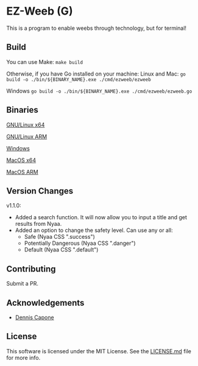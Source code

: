 # EZ-Weeb (G)

This is a program to enable weebs through technology, but for terminal!

## Build

You can use Make:
`make build`

Otherwise, if you have Go installed on your machine:
Linux and Mac:
`go build -o ./bin/${BINARY_NAME}.exe ./cmd/ezweeb/ezweeb`

Windows
`go build -o ./bin/${BINARY_NAME}.exe ./cmd/ezweeb/ezweeb.go`

## Binaries
[GNU/Linux x64](https://mega.nz/file/w3BGTJAZ#oWeToZJTKwNaGhVNd-YSCX97cVoyIQHLur8Af2w23DE)

[GNU/Linux ARM](https://mega.nz/file/N3J3SIgD#n9DiCbOCP_hwKV1Cz14WNKQKShDclll8AfCnVYIeiME)

[Windows](https://mega.nz/file/Br5wHKAb#AoWBbMCfeN66Zuo1umWyGRg_8M7ZVlS_dVrTFi_niok)

[MacOS x64](https://mega.nz/file/RnInmATT#FELKFoZ6um6l1jcUbJZzk0N-4vKms3HELB5hEi2fW00)

[MacOS ARM](https://mega.nz/file/dqQVHKAB#Bc2f0ZdQVh1R01ls6y0hgP11voIqVmjLyrPr04TlakE)


## Version Changes
v1.1.0:
 - Added a search function. It will now allow you to input a title and get results from Nyaa.
 - Added an option to change the safety level. Can use any or all:
    - Safe (Nyaa CSS ".success")
    - Potentially Dangerous (Nyaa CSS ".danger")
    - Default (Nyaa CSS ".default")

## Contributing

Submit a PR.

## Acknowledgements
* [Dennis Capone](https://github.com/dcap0)

## License
This software is licensed under the MIT License. See the [LICENSE.md](LICENSE.md) file for more info.